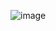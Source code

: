 ![image](https://user-images.githubusercontent.com/57319180/179305615-df476806-23ac-4cda-ac68-0df6800bcdfc.png)
